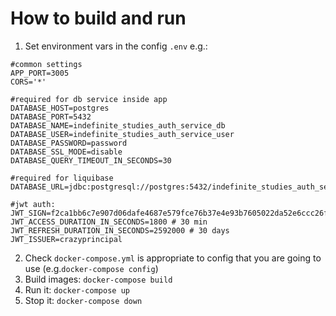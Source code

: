 # How to build and run
1. Set environment vars in the config `.env` e.g.:
```
#common settings
APP_PORT=3005
CORS='*'

#required for db service inside app
DATABASE_HOST=postgres
DATABASE_PORT=5432
DATABASE_NAME=indefinite_studies_auth_service_db
DATABASE_USER=indefinite_studies_auth_service_user
DATABASE_PASSWORD=password
DATABASE_SSL_MODE=disable
DATABASE_QUERY_TIMEOUT_IN_SECONDS=30

#required for liquibase
DATABASE_URL=jdbc:postgresql://postgres:5432/indefinite_studies_auth_service_db

#jwt auth:
JWT_SIGN=f2ca1bb6c7e907d06dafe4687e579fce76b37e4e93b7605022da52e6ccc26fd2
JWT_ACCESS_DURATION_IN_SECONDS=1800 # 30 min
JWT_REFRESH_DURATION_IN_SECONDS=2592000 # 30 days
JWT_ISSUER=crazyprincipal
```
2. Check `docker-compose.yml` is appropriate to config that you are going to use (e.g.`docker-compose config`)
3. Build images: `docker-compose build`
4. Run it: `docker-compose up`
5. Stop it: `docker-compose down`